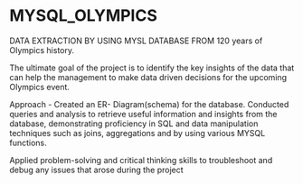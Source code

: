 # MYSQL_OLYMPICS
DATA EXTRACTION BY USING MYSL DATABASE FROM 120 years of Olympics history. 

The ultimate goal of the project is to identify the key 
insights of the data that can help the management to make 
data driven decisions for the upcoming Olympics event. 

Approach - Created an ER- Diagram(schema) for the 
database. 
Conducted queries and analysis to retrieve useful 
information and insights from the database, 
demonstrating proficiency in SQL and data manipulation 
techniques such as joins, aggregations and by using 
various MYSQL functions. 

Applied problem-solving and critical thinking skills to 
troubleshoot and debug any issues that arose during the project
